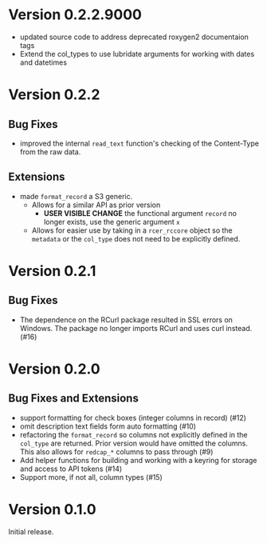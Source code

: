 # Version 0.2.2.9000

* updated source code to address deprecated roxygen2 documentaion tags
* Extend the col_types to use lubridate arguments for working with dates and
  datetimes

# Version 0.2.2

## Bug Fixes

* improved the internal `read_text` function's checking of the Content-Type from
  the raw data.

## Extensions

* made `format_record` a S3 generic.
  * Allows for a similar API as prior version
    * __USER VISIBLE CHANGE__  the functional argument `record` no longer
      exists, use the generic argument `x`
  * Allows for easier use by taking in a `rcer_rccore` object so the `metadata`
    or the `col_type` does not need to be explicitly defined.

# Version 0.2.1

## Bug Fixes

* The dependence on the RCurl package resulted in SSL errors on Windows.  The
  package no longer imports RCurl and uses curl instead.  (#16)

# Version 0.2.0

## Bug Fixes and Extensions

* support formatting for check boxes (integer columns in record) (#12)
* omit description text fields form auto formatting (#10)
* refactoring the `format_record` so columns not explicitly defined in the
  `col_type` are returned.  Prior version would have omitted the columns.  This
  also allows for `redcap_*` columns to pass through (#9)
* Add helper functions for building and working with a keyring for storage and
  access to API tokens (#14)
* Support more, if not all, column types (#15)

# Version 0.1.0
Initial release.

